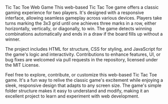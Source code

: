 
Tic Tac Toe Web Game
This web-based Tic Tac Toe game offers a classic gaming experience for two players. It's designed with a responsive interface, allowing seamless gameplay across various devices. Players take turns marking the 3x3 grid until one achieves three marks in a row, either horizontally, vertically, or diagonally, to win. The game detects winning combinations automatically and ends in a draw if the board fills up without a winner. 

The project includes HTML for structure, CSS for styling, and JavaScript for the game's logic and interactivity. Contributions to enhance features, UI, or bug fixes are welcomed via pull requests in the repository, licensed under the MIT License.

Feel free to explore, contribute, or customize this web-based Tic Tac Toe game. It's a fun way to relive the classic game's excitement while enjoying a sleek, responsive design that adapts to any screen size. The game's simple folder structure makes it easy to understand and modify, making it an excellent project to learn and experiment with web development.





